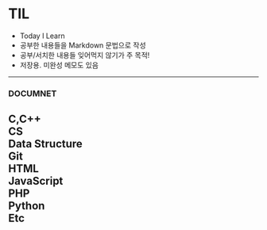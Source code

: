 # TIL
- Today I Learn
- 공부한 내용들을 Markdown 문법으로 작성
- 공부/서치한 내용들 잊어먹지 않기가 주 목적!
- 저장용. 미완성 메모도 있음

---

### DOCUMNET
C,C++  
CS  
Data Structure  
Git  
HTML  
JavaScript  
PHP  
Python  
Etc  
---
